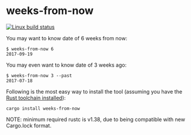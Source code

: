 # weeks-from-now

[![Linux build status](https://travis-ci.org/tshepang/weeks-from-now.svg?branch=master)](https://travis-ci.org/tshepang/weeks-from-now)

You may want to know date of 6 weeks from now:

    $ weeks-from-now 6
    2017-09-19

You may even want to know date of 3 weeks ago:

    $ weeks-from-now 3 --past
    2017-07-18

Following is the most easy way to install the tool
(assuming you have the [Rust toolchain installed][install]):

    cargo install weeks-from-now

NOTE: minimum required rustc is v1.38,
due to being compatible with new Cargo.lock format.

[install]: https://rust-lang.org/tools/install
